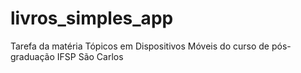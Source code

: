 # livros_simples_app
Tarefa da matéria Tópicos em Dispositivos Móveis do curso de pós-graduação IFSP São Carlos
